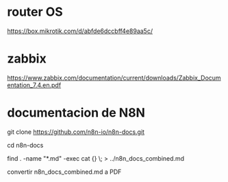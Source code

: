 # router OS
https://box.mikrotik.com/d/abfde6dccbff4e89aa5c/

# zabbix
https://www.zabbix.com/documentation/current/downloads/Zabbix_Documentation_7.4.en.pdf

# documentacion de N8N
git clone https://github.com/n8n-io/n8n-docs.git

cd n8n-docs

find . -name "*.md" -exec cat {} \\; > ../n8n_docs_combined.md

convertir n8n_docs_combined.md a PDF
